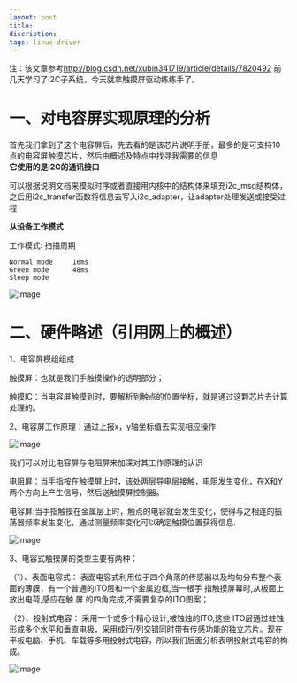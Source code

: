 ```yaml
---
layout: post
title: 
discription: 
tags: linux-driver
---
```

  注：该文章参考<http://blog.csdn.net/xubin341719/article/details/7820492>
  前几天学习了I2C子系统，今天就拿触摸屏驱动练练手了。

 一、对电容屏实现原理的分析
======

  首先我们拿到了这个电容屏后，先去看的是该芯片说明手册，最多的是可支持10点的电容屏触摸芯片，然后由概述及特点中找寻我需要的信息     
   **它使用的是I2C的通讯接口**

  可以根据说明文档来模拟时序或者直接用内核中的结构体来填充i2c_msg结构体，之后用i2c_transfer函数将信息去写入i2c_adapter，让adapter处理发送或接受过程

   **从设备工作模式**

  工作模式:       扫描周期   

    Normal mode     16ms  
    Green mode      48ms  
    Sleep mode      

  ![image](https://raw.githubusercontent.com/zhaoguangqiang/zhaoguangqiang.github.com/master/_posts/2014/img/work_mode.png)

 二、硬件略述（引用网上的概述）
======

  1、电容屏模组组成

  触摸屏：也就是我们手触摸操作的透明部分；

  触摸IC：当电容屏触摸到时，要解析到触点的位置坐标，就是通过这颗芯片去计算处理的。

  2、电容屏工作原理：通过上报x，y轴坐标值去实现相应操作

  ![image](https://raw.githubusercontent.com/zhaoguangqiang/zhaoguangqiang.github.com/master/_posts/2014/img/1343834433_2370.jpg)

  我们可以对比电容屏与电阻屏来加深对其工作原理的认识

  电阻屏：当手指按在触摸屏上时，该处两层导电层接触，电阻发生变化，在X和Y两个方向上产生信号，然后送触摸屏控制器。

  电容屏:当手指触摸在金属层上时，触点的电容就会发生变化，使得与之相连的振荡器频率发生变化，通过测量频率变化可以确定触摸位置获得信息.
    
  ![image](https://raw.githubusercontent.com/zhaoguangqiang/zhaoguangqiang.github.com/master/_posts/2014/img/4168.jpg)
  
  3、电容式触摸屏的类型主要有两种：

  （1）、表面电容式： 表面电容式利用位于四个角落的传感器以及均匀分布整个表面的薄膜，有一个普通的ITO层和一个金属边框,当一根手 指触摸屏幕时,从板面上放出电荷,感应在触 屏 的四角完成,不需要复杂的ITO图案；

  （2）、投射式电容： 采用一个或多个精心设计,被蚀烛的ITO,这些 ITO层通过蛀蚀形成多个水平和垂直电极，采用成行/列交错同时带有传感功能的独立芯片。现在平板电脑、手机、车载等多用投射式电容，所以我们后面分析表明投射式电容的构成。

  ![image](https://raw.githubusercontent.com/zhaoguangqiang/zhaoguangqiang.github.com/master/_posts/2014/img/7640.jpg)
  


    

  













